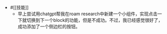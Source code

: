- #[[技能]]
    - 早上尝试用chatgpt帮我在roam research中新建一个小组件，实现点击一下就切换到下一个block的功能，但是不成功。不过，我已经感觉很好了，成功添加了一个侧边栏的按钮。

